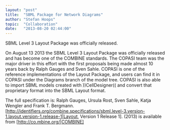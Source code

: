 ```yaml
---
layout: "post"
title:  "SBML Package for Network Diagrams"
author: "Stefan Hoops"
topic:  "Collaboration"
date:   "2013-08-20 02:44:00"
---
```


SBML Level 3 Layout Package was officially released.

On August 13 2013 the SBML Level 3 Layout Package was officially released and has become one of the COMBINE standards. The COPASI team was
the major driver in this effort with the first proposals being made almost 10 years back by Ralph Gauges and Sven Sahle. COPASI is one of the reference
implementations of the Layout Package, and users can find it in COPASI under the Diagrams branch of the model tree. COPASI is also able to import SBML
models created with ))CellDesigner(( and convert that proprietary format into the SBML Layout format. 

The full specification is: 
Ralph Gauges, Ursula Rost, Sven Sahle, Katja Wengler and Frank T. Bergmann. [http://identifiers.org/combine.specifications/sbml.level-3.version-1.layout.version-1.release-1|Layout, Version 1 Release 1]. (2013) is  available from [http://co.mbine.org/|COMBINE]

